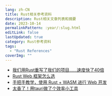 ```yaml
---
lang: zh-CN
title: Rust相关参考资料
description: Rust相关文章列表和摘要
date: 2023-10-14
permalinkPattern: :year/:slug.html
editLink: false
lastUpdated: true
category: Rust参考资料
tags:
  - "Rust References"
coverImg: ""
---
```


- [我们用Rust重写了我们的项目……速度快了40倍](https://juejin.cn/post/7207263350488252453)
- [Rust Web 框架怎么选](https://juejin.cn/post/7226904491050795045)
- [手把手教学，使用 Rust + WASM 进行 Web 开发](https://juejin.cn/post/7156102433581383716)
- [太香了！用tauri做了个效率小工具](https://juejin.cn/post/7194780452106797117)
